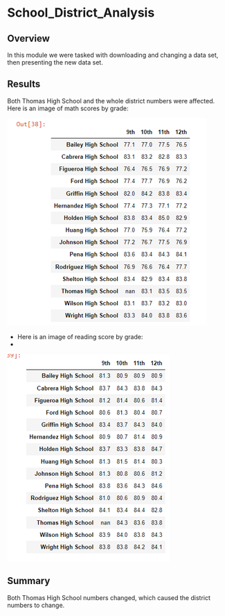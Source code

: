 # School_District_Analysis
## Overview
In this module we were tasked with downloading and changing a data set, then presenting the new data set. 
## Results
Both Thomas High School and the whole district numbers were affected. Here is an image of math scores by grade:

![](https://github.com/ryanstaudhammer/School_District_Analysis/blob/main/Resources/MathbyGrade.png)

- Here is an image of reading score by grade:
- 
![](https://github.com/ryanstaudhammer/School_District_Analysis/blob/main/Resources/ReadingbyGrade.png)

## Summary
Both Thomas High School numbers changed, which caused the district numbers to change.

